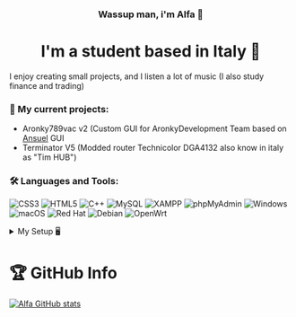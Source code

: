 
<h3 align="center"> Wassup man, i'm Alfa 🤙 </h3>

<h1 align="center"> I'm a student based in Italy 🍕 </h3>
I enjoy creating small projects, and I listen a lot of music (I also study finance and trading)




### 🚧 My current projects:
- Aronky789vac v2 (Custom GUI for AronkyDevelopment Team based on [Ansuel](https://github.com/Ansuel) GUI
- Terminator V5 (Modded router Technicolor DGA4132 also know in italy as "Tim HUB")




### 🛠️ Languages and Tools:
![CSS3](https://img.shields.io/static/v1?style=for-the-badge&message=CSS3&color=1572B6&logo=CSS3&logoColor=FFFFFF&label=)
![HTML5](https://img.shields.io/static/v1?style=for-the-badge&message=HTML5&color=E34F26&logo=HTML5&logoColor=FFFFFF&label=)
![C++](https://img.shields.io/static/v1?style=for-the-badge&message=C%2B%2B&color=00599C&logo=C%2B%2B&logoColor=FFFFFF&label=)
![MySQL](https://img.shields.io/static/v1?style=for-the-badge&message=MySQL&color=4479A1&logo=MySQL&logoColor=FFFFFF&label=)
![XAMPP](https://img.shields.io/static/v1?style=for-the-badge&message=XAMPP&color=FB7A24&logo=XAMPP&logoColor=FFFFFF&label=)
![phpMyAdmin](https://img.shields.io/static/v1?style=for-the-badge&message=phpMyAdmin&color=6C78AF&logo=phpMyAdmin&logoColor=FFFFFF&label=)
![Windows](https://img.shields.io/static/v1?style=for-the-badge&message=Windows&color=0078D6&logo=Windows&logoColor=FFFFFF&label=)
![macOS](https://img.shields.io/static/v1?style=for-the-badge&message=macOS&color=000000&logo=macOS&logoColor=FFFFFF&label=)
![Red Hat](https://img.shields.io/static/v1?style=for-the-badge&message=Red+Hat&color=EE0000&logo=Red+Hat&logoColor=FFFFFF&label=)
![Debian](https://img.shields.io/static/v1?style=for-the-badge&message=Debian&color=A81D33&logo=Debian&logoColor=FFFFFF&label=)
![OpenWrt](https://img.shields.io/static/v1?style=for-the-badge&message=OpenWrt&color=222222&logo=OpenWrt&logoColor=00B5E2&label=)


</details>

<details>
<summary> 
My Setup 🖥️
</summary>
<br>

My Laptop: [MacBook Air 13](https://support.apple.com/kb/SP753?viewlocale=en_US&locale=it_IT)

CPU: [Ryzen 5 3600](https://www.amd.com/en/products/cpu/amd-ryzen-5-3600)

MOBO: [MSI B450 GPM](https://www.msi.com/Motherboard/B450-GAMING-PLUS-MAX)

VGA: [GTX 1650 Super](https://www.nvidia.com/en-us/geforce/graphics-cards/gtx-1650-super/#shop-all)

RAM: [Kingston HyperX Fury 16GB](https://www.amazon.it/HyperX-Predator-HX432C16PB3A-16-Memoria/dp/B07MVXSG3T)

PSU: [Corsair VS650](https://www.corsair.com/it/en/Categories/Products/Power-Supply-Units/vs-series-config-2018/p/CP-9020172-EU)

SSD: [XPG Gammix 256GB](https://www.amazon.com/XPG-GAMMIX-256GB-Gen3x4-AGAMMIXS11P-256GT-C/dp/B07KZ4TFRS/ref=sr_1_1?crid=12B79HQ7XXJB0&keywords=XPG+Gammix+256GB&qid=1647042203&sprefix=xpg+gammix+256gb%2Caps%2C155&sr=8-1)

CASE: [Cooler Master Masterbox 511 RGB](https://www.coolermaster.com/catalog/legacy-products/cases/masterbox-mb511-rgb/)
 
</details>

# 🏆 GitHub Info
[![Alfa GitHub stats](https://github-readme-stats.vercel.app/api?username=alfastrikers)](https://github.com/anuraghazra/github-readme-stats)



